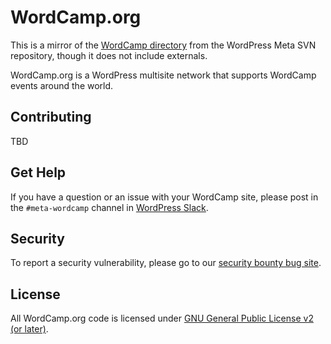 # WordCamp.org

This is a mirror of the [WordCamp directory](https://meta.svn.wordpress.org/sites/trunk/wordcamp.org/) from the WordPress Meta SVN repository, though it does not include externals.

WordCamp.org is a WordPress multisite network that supports WordCamp events around the world.

## Contributing

TBD

## Get Help

If you have a question or an issue with your WordCamp site, please post in the `#meta-wordcamp` channel in [WordPress Slack](https://make.wordpress.org/chat/).

## Security

To report a security vulnerability, please go to our [security bounty bug site](https://hackerone.com/wordpress).

## License

All WordCamp.org code is licensed under [GNU General Public License v2 (or later)](./LICENSE.txt).
